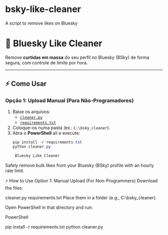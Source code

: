 
# bsky-like-cleaner
A script to remove likes on Bluesky
# 🧹 Bluesky Like Cleaner  

Remove **curtidas em massa** do seu perfil no Bluesky (BSky) de forma segura, com controle de limite por hora.  

---

## ⚡ **Como Usar**  

### **Opção 1: Upload Manual (Para Não-Programadores)**  
1. Baixe os arquivos:  
   - [`cleaner.py`](https://github.com/OLucasFernando/bsky-like-cleaner/raw/main/bsky_cleaner/cleaner.py)  
   - [`requirements.txt`](https://github.com/OLucasFernando/bsky-like-cleaner/raw/main/requirements.txt)  
2. Coloque-os numa pasta (ex.: `C:\bsky_cleaner`).  
3. Abra o **PowerShell** ali e execute:  
   ```powershell
   pip install -r requirements.txt
   python cleaner.py

    Bluesky Like Cleaner
Safely remove bulk likes from your Bluesky (BSky) profile with an hourly rate limit.

⚡ How to Use
Option 1: Manual Upload (For Non-Programmers)
Download the files:

cleaner.py
requirements.txt
Place them in a folder (e.g., C:\bsky_cleaner).

Open PowerShell in that directory and run:

PowerShell

pip install -r requirements.txt
python cleaner.py

